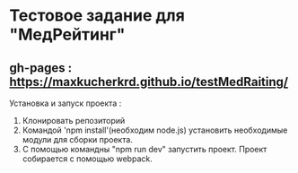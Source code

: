 # Тестовое задание для "МедРейтинг"
##  gh-pages : https://maxkucherkrd.github.io/testMedRaiting/

Установка и запуск проекта :
1. Клонировать репозиторий 
2. Командой 'npm install'(необходим node.js) установить необходимые модули для сборки проекта.
3. С помощью командны "npm run dev" запустить проект.
Проект собирается с помощью webpack.
